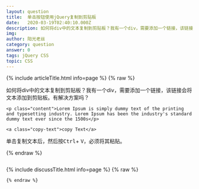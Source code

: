 ```yaml
---
layout: question
title:  单击按钮使用jQuery复制到剪贴板
date:   2020-03-19T02:40:10.000Z
description: 如何将div中的文本复制到剪贴板？我有一个div，需要添加一个链接，该链接会将文本添加到剪贴板。有解决方案吗？<p class="content">L...
img: 
author: 阳光老丝
category: question
answer: 0
tags: jQuery CSS
topic: CSS
---
```

<div class="article-root">
  <div class="article">
    {% include articleTitle.html info=page %}
    {% raw %}
    <div class="article-content"><p><font style="vertical-align: inherit;"><font style="vertical-align: inherit;">如何将div中的文本复制到剪贴板？</font><font style="vertical-align: inherit;">我有一个div，需要添加一个链接，该链接会将文本添加到剪贴板。</font><font style="vertical-align: inherit;">有解决方案吗？</font></font></p>

<pre><code>&lt;p class="content"&gt;Lorem Ipsum is simply dummy text of the printing and typesetting industry. Lorem Ipsum has been the industry's standard dummy text ever since the 1500s&lt;/p&gt;<font></font>
<font></font>
&lt;a class="copy-text"&gt;copy Text&lt;/a&gt;<font></font>
</code></pre>

<p><font style="vertical-align: inherit;"><font style="vertical-align: inherit;">单击复制文本后，然后按</font></font><kbd>Ctrl</kbd><font style="vertical-align: inherit;"><font style="vertical-align: inherit;">+ </font></font><kbd>V</kbd><font style="vertical-align: inherit;"><font style="vertical-align: inherit;">，必须将其粘贴。</font></font></p></div>
    {% endraw %}
  </div>
  <p style="height: 0;width:0;overflow: hidden;"> 第2275篇《单击按钮使用jQuery复制到剪贴板》来自Winter(https://github.com/aiyld/aiyld.github.io)的站点</p>
  <div class="discuss-wrapper">
    {% include discussTitle.html info=page %}
    {% raw %}
    
    {% endraw %}
  </div>
<div>

